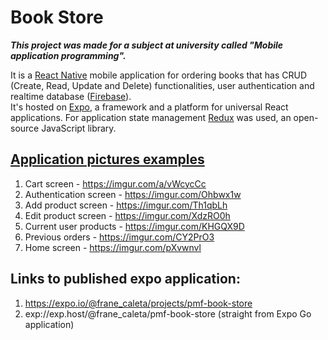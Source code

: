 # Book Store
***This project was made for a subject at university called "Mobile application programming".***

It is a [React Native](https://reactnative.dev/) mobile application for ordering books that has CRUD (Create, Read, Update and Delete) functionalities, user authentication and realtime database ([Firebase](https://firebase.google.com/)).<br />
It's hosted on [Expo](https://expo.dev/), a framework and a platform for universal React applications. For application state management [Redux](https://redux.js.org/) was used, an open-source JavaScript library.

## [Application pictures examples](./assets/app-look/)
1. Cart screen - https://imgur.com/a/vWcycCc
2. Authentication screen - https://imgur.com/Ohbwx1w
3. Add product screen - https://imgur.com/Th1qbLh
4. Edit product screen - https://imgur.com/XdzRO0h
5. Current user products - https://imgur.com/KHGQX9D
6. Previous orders - https://imgur.com/CY2PrO3
7. Home screen - https://imgur.com/pXvwnvl

## Links to published expo application:
1) https://expo.io/@frane_caleta/projects/pmf-book-store
2) exp://exp.host/@frane_caleta/pmf-book-store (straight from Expo Go application)
